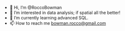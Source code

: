 - 👋 Hi, I’m @RoccoBowman
- 👀 I’m interested in data analysis; if spatial all the better!
- 🌱 I’m currently learning advanced SQL.
- 📫 How to reach me bowman.rocco@gmail.com

